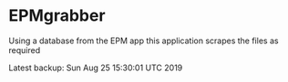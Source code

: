 # EPMgrabber
Using a database from the EPM app this application scrapes the files as required


Latest backup: Sun Aug 25 15:30:01 UTC 2019
